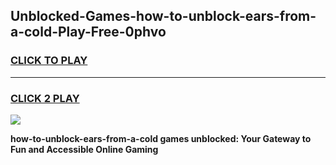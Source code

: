 
## Unblocked-Games-how-to-unblock-ears-from-a-cold-Play-Free-0phvo
<h3>
<a href="https://premium76.site?title=how-to-unblock-ears-from-a-cold&ref=12A">CLICK TO PLAY</a></h3>
<hr>

<h3>
<a href="https://premium76.site?title=how-to-unblock-ears-from-a-cold&ref=12A">CLICK 2 PLAY</a>
  
</h3>

<a href="https://premium76.site?title=how-to-unblock-ears-from-a-cold&ref=12A"><img src="https://clearcache.store/games.png"></a>


**how-to-unblock-ears-from-a-cold games unblocked: Your Gateway to Fun and Accessible Online Gaming**
